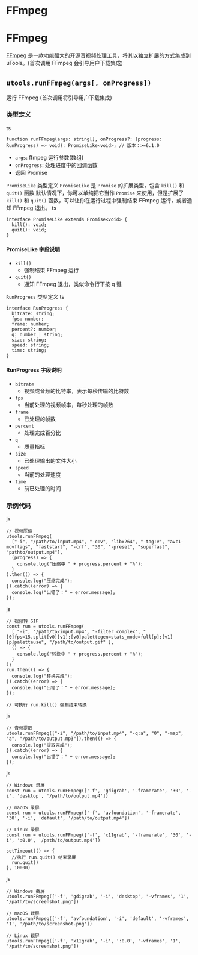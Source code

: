 # FFmpeg

# FFmpeg ​
[FFmpeg](https://ffmpeg.org) 是一款功能强大的开源音视频处理工具，将其以独立扩展的方式集成到 uTools。(首次调用 FFmpeg 会引导用户下载集成)
## `utools.runFFmpeg(args[, onProgress])` ​
运行 FFmpeg (首次调用将引导用户下载集成)
### 类型定义 ​
ts
    
    function runFFmpeg(args: string[], onProgress?: (progress: RunProgress) => void): PromiseLike<void>; // 版本：>=6.1.0
  * `args`: ffmpeg 运行参数(数组)
  * `onProgress`: 处理进度中的回调函数
  * 返回 Promise


`PromiseLike` 类型定义
`PromiseLike` 是 `Promise` 的扩展类型，包含 `kill()` 和 `quit()` 函数
默认情况下，你可以单纯把它当作 `Promise` 来使用，但是扩展了 `kill()` 和 `quit()` 函数，可以让你在运行过程中强制结束 FFmpeg 运行，或者通知 FFmpeg 退出。
ts
    
    interface PromiseLike extends Promise<void> {
      kill(): void;
      quit(): void;
    }
#### PromiseLike 字段说明 ​
  * `kill()`
    * 强制结束 FFmpeg 运行
  * `quit()`
    * 通知 FFmpeg 退出，类似命令行下按 q 键


`RunProgress` 类型定义
ts
    
    interface RunProgress {
      bitrate: string;
      fps: number;
      frame: number;
      percent?: number;
      q: number | string;
      size: string;
      speed: string;
      time: string;
    }
#### RunProgress 字段说明 ​
  * `bitrate`
    * 视频或音频的比特率，表示每秒传输的比特数
  * `fps`
    * 当前处理的视频帧率，每秒处理的帧数
  * `frame`
    * 已处理的帧数
  * `percent`
    * 处理完成百分比
  * `q`
    * 质量指标
  * `size`
    * 已处理输出的文件大小
  * `speed`
    * 当前的处理速度
  * `time`
    * 前已处理的时间


### 示例代码 ​
js
    
    // 视频压缩
    utools.runFFmpeg(
      ["-i", "/path/to/input.mp4", "-c:v", "libx264", "-tag:v", "avc1-movflags", "faststart", "-crf", "30", "-preset", "superfast", "pathto/output.mp4"],
      (progress) => {
        console.log("压缩中 " + progress.percent + "%");
      }
    ).then(() => {
      console.log("压缩完成");
    }).catch((error) => {
      console.log("出错了：" + error.message);
    });
js
    
    // 视频转 GIF
    const run = utools.runFFmpeg(
      [ "-i", "/path/to/input.mp4", "-filter_complex", "[0]fps=15,split[v0][v1];[v0]palettegen=stats_mode=full[p];[v1][p]paletteuse", "/path/to/output.gif" ],
      () => {
        console.log("转换中 " + progress.percent + "%");
      }
    );
    run.then(() => {
      console.log("转换完成");
    }).catch((error) => {
      console.log("出错了：" + error.message);
    });
    
    // 可执行 run.kill() 强制结束转换
js
    
    // 音频提取
    utools.runFFmpeg(["-i", "/path/to/input.mp4", "-q:a", "0", "-map", "a", "/path/to/output.mp3"]).then(() => {
      console.log("提取完成");
    }).catch((error) => {
      console.log("出错了：" + error.message);
    });
js
    
    // Windows 录屏
    const run = utools.runFFmpeg(['-f', 'gdigrab', '-framerate', '30', '-i', 'desktop', '/path/to/output.mp4'])
    
    // macOS 录屏
    const run = utools.runFFmpeg(['-f', 'avfoundation', '-framerate', '30', '-i', 'default', '/path/to/output.mp4'])
    
    // Linux 录屏
    const run = utools.runFFmpeg(['-f', 'x11grab', '-framerate', '30', '-i', ':0.0', '/path/to/output.mp4'])
    
    setTimeout(() => {
      //执行 run.quit() 结束录屏
      run.quit()
    }, 10000)
js
    
    // Windows 截屏
    utools.runFFmpeg(['-f', 'gdigrab', '-i', 'desktop', '-vframes', '1', '/path/to/screenshot.png'])
    
    // macOS 截屏
    utools.runFFmpeg(['-f', 'avfoundation', '-i', 'default', '-vframes', '1', '/path/to/screenshot.png'])
    
    // Linux 截屏
    utools.runFFmpeg(['-f', 'x11grab', '-i', ':0.0', '-vframes', '1', '/path/to/screenshot.png'])
